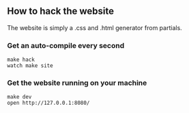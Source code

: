 ## How to hack the website

The website is simply a .css and .html generator from partials.

### Get an auto-compile every second

```
make hack
watch make site
```

### Get the website running on your machine

```
make dev
open http://127.0.0.1:8080/
```
